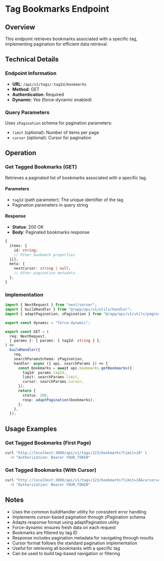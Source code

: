 # Tag Bookmarks Endpoint

## Overview
This endpoint retrieves bookmarks associated with a specific tag, implementing pagination for efficient data retrieval.

## Technical Details

### Endpoint Information
- **URL**: `/api/v1/tags/:tagId/bookmarks`
- **Method**: GET
- **Authentication**: Required
- **Dynamic**: Yes (force-dynamic enabled)

### Query Parameters
Uses `zPagination` schema for pagination parameters:
- `limit` (optional): Number of items per page
- `cursor` (optional): Cursor for pagination

## Operation

### Get Tagged Bookmarks (GET)
Retrieves a paginated list of bookmarks associated with a specific tag.

#### Parameters
- `tagId` (path parameter): The unique identifier of the tag
- Pagination parameters in query string

#### Response
- **Status**: 200 OK
- **Body**: Paginated bookmarks response
```typescript
{
  items: {
    id: string;
    // Other bookmark properties
  }[];
  meta: {
    nextCursor: string | null;
    // Other pagination metadata
  };
}
```

### Implementation
```typescript
import { NextRequest } from "next/server";
import { buildHandler } from "@/app/api/v1/utils/handler";
import { adaptPagination, zPagination } from "@/app/api/v1/utils/pagination";

export const dynamic = "force-dynamic";

export const GET = (
  req: NextRequest,
  { params }: { params: { tagId: string } },
) =>
  buildHandler({
    req,
    searchParamsSchema: zPagination,
    handler: async ({ api, searchParams }) => {
      const bookmarks = await api.bookmarks.getBookmarks({
        tagId: params.tagId,
        limit: searchParams.limit,
        cursor: searchParams.cursor,
      });
      return {
        status: 200,
        resp: adaptPagination(bookmarks),
      };
    },
  });
```

## Usage Examples

### Get Tagged Bookmarks (First Page)
```bash
curl "http://localhost:3000/api/v1/tags/123/bookmarks?limit=10" \
  -H "Authorization: Bearer YOUR_TOKEN"
```

### Get Tagged Bookmarks (With Cursor)
```bash
curl "http://localhost:3000/api/v1/tags/123/bookmarks?limit=10&cursor=next_page_cursor" \
  -H "Authorization: Bearer YOUR_TOKEN"
```

## Notes
- Uses the common buildHandler utility for consistent error handling
- Implements cursor-based pagination through zPagination schema
- Adapts response format using adaptPagination utility
- Force-dynamic ensures fresh data on each request
- Bookmarks are filtered by tag ID
- Response includes pagination metadata for navigating through results
- Cursor format follows the standard pagination implementation
- Useful for retrieving all bookmarks with a specific tag
- Can be used to build tag-based navigation or filtering